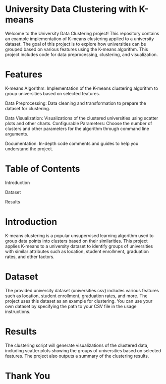 # University Data Clustering with K-means

Welcome to the University Data Clustering project! This repository contains an example implementation of K-means clustering applied to a university dataset. The goal of this project is to explore how universities can be grouped based on various features using the K-means algorithm. This project includes code for data preprocessing, clustering, and visualization.

# Features
K-means Algorithm: Implementation of the K-means clustering algorithm to group universities based on selected features.

Data Preprocessing: Data cleaning and transformation to prepare the dataset for clustering.

Data Visualization: Visualizations of the clustered universities using scatter plots and other charts.
Configurable Parameters: Choose the number of clusters and other parameters for the algorithm through command line arguments.

Documentation: In-depth code comments and guides to help you understand the project.
# Table of Contents

Introduction

Dataset

Results

# Introduction
K-means clustering is a popular unsupervised learning algorithm used to group data points into clusters based on their similarities. This project applies K-means to a university dataset to identify groups of universities with similar attributes such as location, student enrollment, graduation rates, and other factors.

# Dataset
The provided university dataset (universities.csv) includes various features such as location, student enrollment, graduation rates, and more. The project uses this dataset as an example for clustering. You can use your own dataset by specifying the path to your CSV file in the usage instructions.

# Results
The clustering script will generate visualizations of the clustered data, including scatter plots showing the groups of universities based on selected features. The project also outputs a summary of the clustering results.
# Thank You

